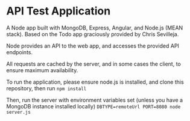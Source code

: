 # API Test Application

A Node app built with MongoDB, Express, Angular, and Node.js (MEAN stack). Based on the Todo app graciously provided by Chris Sevilleja.

Node provides an API to the web app, and accesses the provided API endpoints.

All requests are cached by the server, and in some cases the client, to ensure maximum availability.

To run the application, please ensure node.js is installed, and clone this repository, then run
`npm install`

Then, run the server with environment variables set (unless you have a MongoDB instance installed locally)
`DBTYPE=remoteUrl PORT=8080 node server.js`
